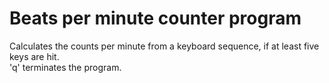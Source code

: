 # Beats per minute counter program
Calculates the counts per minute from a keyboard sequence, if at least five keys are hit.  
'q' terminates the program.